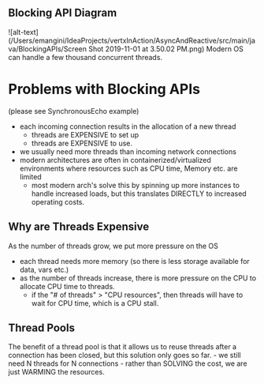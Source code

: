 ## Blocking API Diagram
![alt-text](/Users/emangini/IdeaProjects/vertxInAction/AsyncAndReactive/src/main/java/BlockingAPIs/Screen Shot 2019-11-01 at 3.50.02 PM.png)
 Modern OS can handle a few thousand concurrent threads. 


# Problems with Blocking APIs
(please see SynchronousEcho example)
- each incoming connection results in the allocation of a new thread
    - threads are EXPENSIVE to set up
    - threads are EXPENSIVE to use. 
- we usually need more threads than incoming network connections
- modern architectures are often in containerized/virtualized environments where resources
such as CPU time, Memory etc. are limited
    - most modern arch's solve this by spinning up more instances to handle increased loads, 
    but this translates DIRECTLY to increased operating costs. 


## Why are Threads Expensive
As the number of threads grow, we put more pressure on the OS
- each thread needs more memory (so there is less storage available for data, vars etc.)
- as the number of threads increase, there is more pressure on the CPU to allocate CPU
time to threads. 
    - if the "# of threads" > "CPU resources", then threads will have to wait for CPU time, 
    which is a CPU stall.
    
    
## Thread Pools
The benefit of a thread pool is that it allows us to reuse threads after a connection has
been closed, but this solution only goes so far. 
    - we still need N threads for N connections
    - rather than SOLVING the cost, we are just WARMING the resources. 
    
